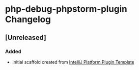 <!-- Keep a Changelog guide -> https://keepachangelog.com -->

# php-debug-phpstorm-plugin Changelog

## [Unreleased]
### Added
- Initial scaffold created from [IntelliJ Platform Plugin Template](https://github.com/JetBrains/intellij-platform-plugin-template)
